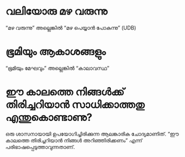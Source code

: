 # വലിയോരു മഴ വരുന്നു
“മഴ വരുന്നു” അല്ലെങ്കിൽ “മഴ പെയ്യാൻ പോകുന്നു” (UDB)
# ഭൂമിയും ആകാശങ്ങളും
“ഭൂമിയും മേഘവും” അല്ലെങ്കിൽ “കാലാവസ്ഥ”
# ഈ കാലത്തെ നിങ്ങൾക്ക് തിരിച്ചറിയാൻ സാധിക്കാത്തതു എന്തുകൊണ്ടാണു?
ഒരു ശാസനായായി ഉപയോഗിച്ചിരിക്കുന്ന ആലങ്കാരിക ചോദ്യമാണിത്. “ഈ കാലത്തെ തിരിച്ചറിയാൻ നിങ്ങൾ അറിഞ്ഞിരിക്കണം” എന്ന് പരിഭാഷപ്പെടുത്താവുന്നതാണ്.
